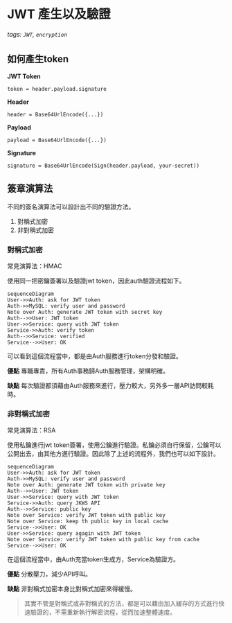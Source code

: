 # JWT 產生以及驗證

###### tags: `JWT`, `encryption`

## 如何產生token

**JWT Token**

```
token = header.payload.signature
```

**Header**

```
header = Base64UrlEncode({...})
```

**Payload**

```
payload = Base64UrlEncode({...})
```

**Signature**

```
signature = Base64UrlEncode(Sign(header.payload, your-secret))
```

## 簽章演算法
不同的簽名演算法可以設計出不同的驗證方法。

1. 對稱式加密
2. 非對稱式加密

### 對稱式加密

常見演算法：HMAC

使用同一把密鑰簽署以及驗證jwt token，因此auth驗證流程如下。

``` mermaid
sequenceDiagram
User->>Auth: ask for JWT token
Auth->>MySQL: verify user and password
Note over Auth: generate JWT token with secret key
Auth-->>User: JWT token
User->>Service: query with JWT token
Service->>Auth: verify token
Auth-->>Service: verified
Service-->>User: OK
```

可以看到這個流程當中，都是由Auth服務進行token分發和驗證。

**優點**
專職專責，所有Auth事務歸Auth服務管理，架構明確。

**缺點**
每次驗證都須藉由Auth服務來進行，壓力較大，另外多一層API訪問較耗時。


### 非對稱式加密

常見演算法：RSA

使用私鑰進行jwt token簽署，使用公鑰進行驗證。私鑰必須自行保留，公鑰可以公開出去，由其他方進行驗證。因此除了上述的流程外，我們也可以如下設計。

``` mermaid
sequenceDiagram
User->>Auth: ask for JWT token
Auth->>MySQL: verify user and password
Note over Auth: generate JWT token with private key
Auth-->>User: JWT token
User->>Service: query with JWT token
Service->>Auth: query JKWS API
Auth-->>Service: public key
Note over Service: verify JWT token with public key
Note over Service: keep th public key in local cache
Service-->>User: OK
User->>Service: query agagin with JWT token
Note over Service: verify JWT token with public key from cache
Service-->>User: OK
```

在這個流程當中，由Auth充當token生成方，Service為驗證方。

**優點**
分散壓力，減少API呼叫。

**缺點**
非對稱式加密本身比對稱式加密來得緩慢。

> 其實不管是對稱式或非對稱式的方法，都是可以藉由加入緩存的方式進行快速驗證的，不需重新執行解密流程，從而加速整體速度。
